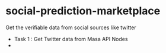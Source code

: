 # social-prediction-marketplace

Get the verifiable data from social sources like twitter

- Task 1 : Get Twitter data from Masa API Nodes
- 
